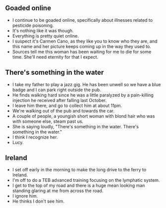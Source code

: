 ## Goaded online

- I continue to be goaded online, specifically about illnesses related to pesticide poisoning.
- It's nothing like it was though. 
- Everything is pretty quiet online.
- I suspect it's Carmen Cano, as they like you to know who they are, and this name and her picture keeps coming up in the way they used to.
- Sources tell me this woman has been waiting for me to die for some time. She'll need eternity for that I expect.

## There's something in the water

- I take my father to play a jazz gig. He has been unwell so we have a blue badge and I can park right outside the pub.
- He finds walking hard since he was a little paralyzed by a pain-killing injection he received after falling last October.
- I leave him there, and go to collect him at about 11pm.
- We're walking out of the pub and towards the car.
- A couple of people, a youngish short woman with blond hair who was with someone else, steam past us. 
- She is saying loudly, "There's something in the water. There's something in the water."
- I think I recognize her.
- Lucy.

## Ireland

- I set off early in the morning to make the long drive to the ferry to Ireland.
- I'm off to do a TEB advanced training focusing on the lymphatic system.
- I get to the top of my road and there is a huge mean looking man standing glaring at me from across the road.
- I ignore him.
- He thinks I don't see him.

